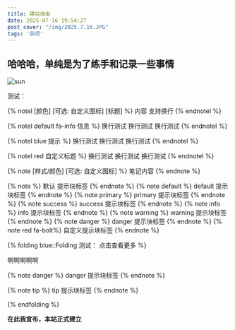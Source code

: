 ```yaml
---
title: 建站缘由
date: 2025-07-16 19:54:27
post_cover: "/img/2025.7.16.JPG"
tags: '杂项'
---
```


## 哈哈哈，单纯是为了练手和记录一些事情
![sun](/img/2025.7.16.JPG)

测试：

{% notel [颜色] [可选: 自定义图标] [标题] %}
内容
支持换行
{% endnotel %}

{% notel default fa-info 信息 %}
换行测试
换行测试
换行测试
{% endnotel %}
 
{% notel blue 提示 %}
换行测试
换行测试
换行测试
{% endnotel %}
 
{% notel red 自定义标题 %}
换行测试
换行测试
换行测试
{% endnotel %}

{% note [样式/颜色] [可选: 自定义图标] %}
笔记内容
{% endnote %}

{% note %} 默认 提示块标签 {% endnote %} {% note default %} default 提示块标签
{% endnote %} {% note primary %} primary 提示块标签 {% endnote %} {% note
success %} success 提示块标签 {% endnote %} {% note info %} info 提示块标签 {%
endnote %} {% note warning %} warning 提示块标签 {% endnote %} {% note danger %}
danger 提示块标签 {% endnote %} {% note red fa-bolt%} 自定义提示块标签 {%
endnote %}

{% folding blue::Folding 测试： 点击查看更多 %}
 
啊啊啊啊啊
 
{% note danger  %}
danger 提示块标签
{% endnote %}
 
{% note tip  %}
tip 提示块标签
{% endnote %}
 
{% endfolding %}

**在此我宣布，本站正式建立**
